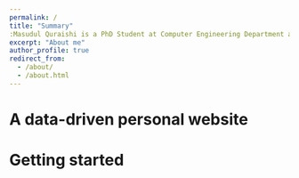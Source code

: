 ```yaml
---
permalink: /
title: "Summary"
:Masudul Quraishi is a PhD Student at Computer Engineering Department at Arizona State University. His research interests are Reconfigurable Computing, FPGA based Hardware Accelerators, Electronic Design Automation.
excerpt: "About me"
author_profile: true
redirect_from:
  - /about/
  - /about.html
---
```



A data-driven personal website
======


Getting started
======
